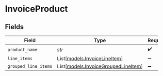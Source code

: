 # InvoiceProduct


## Fields

| Field                                                                      | Type                                                                       | Required                                                                   | Description                                                                |
| -------------------------------------------------------------------------- | -------------------------------------------------------------------------- | -------------------------------------------------------------------------- | -------------------------------------------------------------------------- |
| `product_name`                                                             | *str*                                                                      | :heavy_check_mark:                                                         | N/A                                                                        |
| `line_items`                                                               | List[[models.InvoiceLineItem](../models/invoicelineitem.md)]               | :heavy_minus_sign:                                                         | N/A                                                                        |
| `grouped_line_items`                                                       | List[[models.InvoiceGroupedLineItem](../models/invoicegroupedlineitem.md)] | :heavy_minus_sign:                                                         | N/A                                                                        |